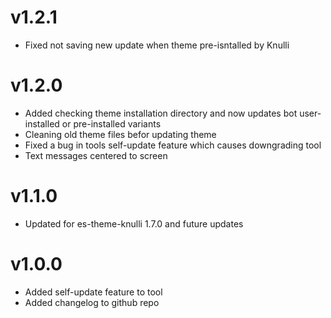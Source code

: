 # v1.2.1
- Fixed not saving new update when theme pre-isntalled by Knulli

# v1.2.0
- Added checking theme installation directory and now updates bot user-installed or pre-installed variants
- Cleaning old theme files befor updating theme
- Fixed a bug in tools self-update feature which causes downgrading tool
- Text messages centered to screen

# v1.1.0
- Updated for es-theme-knulli 1.7.0 and future updates

# v1.0.0
- Added self-update feature to tool
- Added changelog to github repo
